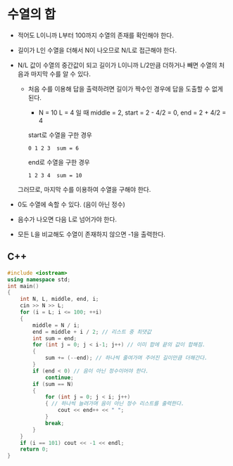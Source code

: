 # 수열의 합
* 적어도 L이니까 L부터 100까지 수열의 존재를 확인해야 한다.

* 길이가 L인 수열을 더해서 N이 나오므로 N/L로 접근해야 한다.
* N/L 값이 수열의 중간값이 되고 길이가 L이니까 L/2만큼 더하거나 빼면 수열의 처음과 마지막 수를 알 수 있다.
  * 처음 수를 이용해 답을 출력하려면 길이가 짝수인 경우에 답을 도출할 수 없게 된다.  
  
    * N = 10 L = 4 일 때 middle = 2, start = 2 - 4/2 = 0, end = 2 + 4/2 = 4
    
    start로 수열을 구한 경우
    ```
    0 1 2 3  sum = 6
    ```
    end로 수열을 구한 경우
    ```
    1 2 3 4  sum = 10
    ```
  그러므로, 마지막 수를 이용하여 수열을 구해야 한다.  
* 0도 수열에 속할 수 있다. (음이 아닌 정수)

* 음수가 나오면 다음 L로 넘어가야 한다.

* 모든 L을 비교해도 수열이 존재하지 않으면 -1을 출력한다.

## C++
```c++
#include <iostream>
using namespace std;
int main()
{
    int N, L, middle, end, i;
    cin >> N >> L;
    for (i = L; i <= 100; ++i)
    {
        middle = N / i; 
        end = middle + i / 2; // 리스트 중 최댓값
        int sum = end;
        for (int j = 0; j < i-1; j++) // 이미 합에 끝의 값이 합해짐.
        {
            sum += (--end); // 하나씩 줄여가며 주어진 길이만큼 더해간다.
        }
        if (end < 0) // 음이 아닌 정수이어야 한다.
            continue;
        if (sum == N)
        {
            for (int j = 0; j < i; j++)
            { // 하나씩 늘려가며 음이 아닌 정수 리스트를 출력한다.
                cout << end++ << " "; 
            }
            break;
        }
    }
    if (i == 101) cout << -1 << endl;
    return 0;
}
```
